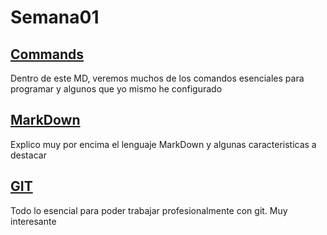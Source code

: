 # Semana01
## [Commands](https://github.com/VGamezz19/skylab-curso/tree/dev/course/semana01/readme/command.MD) 
Dentro de este MD, veremos muchos de los comandos esenciales para programar y algunos que yo mismo he configurado
## [MarkDown](https://github.com/VGamezz19/skylab-curso/tree/dev/course/semana01/readme/markDown.MD) 
Explico muy por encima el lenguaje MarkDown y algunas caracteristicas a destacar
## [GIT](https://github.com/VGamezz19/skylab-curso/tree/dev/course/semana01/readme/git.MD) 
Todo lo esencial para poder trabajar profesionalmente con git. Muy interesante
